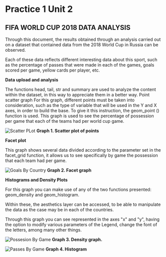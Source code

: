 # Practice 1 Unit 2

## FIFA WORLD CUP 2018 DATA ANALYSIS

Through this document, the results obtained through an analysis carried out on a dataset that contained data from the 2018 World Cup in Russia can be observed.

Each of these data reflects different interesting data about this sport, such as the percentage of passes that were made in each of the games, goals scored per game, yellow cards per player, etc.

**Data upload and analysis**

The functions head, tail, str and summary are used to analyze the content within the dataset, in this way to appreciate them in a better way. Point scatter graph For this graph, different points must be taken into consideration, such as the type of variable that will be used in the Y and X axes, in order to build the base. To give it this instruction, the geom_point () function is used. This graph is used to see the percentage of possession per game that each of the teams had per world cup game.

![Scatter PLot](https://lh4.googleusercontent.com/rvp_f_BRrPM2mEiXjqW5lLXifR6gYJyZaTVA9Bw6HXlzW97IfFAbTQd-fP7gdmz5OCWhSh3is17R6FMtTbC0GyMGChJFV7o0nOtraQHZFFFXy7f-YGNWFVWrKN2JeatKAA=w1280)
**Graph 1. Scatter plot of points**

**Facet plot**

This graph shows several data divided according to the parameter set in the facet_grid function, it allows us to see specifically by game the possession that each team had per game.

![Goals By Country](https://lh4.googleusercontent.com/WYfHXpFj4bDKzPq0JNw7h5TJaZsLNpaLW--j862MJJlMsLHG-Pdt3cAoIdQxQ5rkfEnX3NYOIofiLx3WkwGB9fZ0yvjO9JBm5RpUB2CmEyjmpIHuA6lNuAumLwbHyMYH6Q=w1280)
**Graph 2. Facet graph**

**Histograms and Density Plots**

For this graph you can make use of any of the two functions presented:
geom_density and geom_histogram.

Within these, the aesthetics layer can be accessed, to be able to manipulate the data as the case may be in each of the countries.

Through this graph you can see represented in the axes "x" and "y", having the option to modify various parameters of the Legend, change the font of the letters, among many other things.

![Possesion By Game](https://lh6.googleusercontent.com/OjubIvQDEcgmnxxEMCIQ-wRs0xVSEZANqYBMVgW-KcVvMaeI8wLtFlmuKSv2HMRZ_0a-W4LdH9kM-0x9bHqlcQ4CKyyjJULE-qlmDzpQNinEBHxhj0ijztl0Ko5-o9XY9Q=w1280)
**Graph 3. Density graph.**


![Passes By Game](https://lh5.googleusercontent.com/YtOhbuXAW-E3-ibdOb4E9E1Q25HJFGCmUEJ3-dQVz01nuJs0xe_ZZI0Af7KXlcjlPr-HUNqhIOedpjdncN6jo_3PMsPXPS6FrTiXIscFWj0JE9ikE_X6gAHqE-oPZLP1Mw=w1280)
**Graph 4. Histogram**
